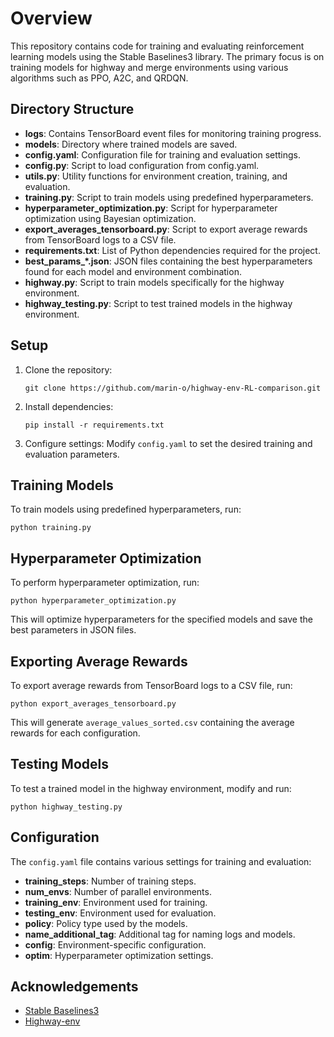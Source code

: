 # Overview
This repository contains code for training and evaluating reinforcement learning models using the Stable Baselines3 library. The primary focus is on training models for highway and merge environments using various algorithms such as PPO, A2C, and QRDQN.

## Directory Structure
- **logs**: Contains TensorBoard event files for monitoring training progress.
- **models**: Directory where trained models are saved.
- **config.yaml**: Configuration file for training and evaluation settings.
- **config.py**: Script to load configuration from config.yaml.
- **utils.py**: Utility functions for environment creation, training, and evaluation.
- **training.py**: Script to train models using predefined hyperparameters.
- **hyperparameter_optimization.py**: Script for hyperparameter optimization using Bayesian optimization.
- **export_averages_tensorboard.py**: Script to export average rewards from TensorBoard logs to a CSV file.
- **requirements.txt**: List of Python dependencies required for the project.
- **best_params_*.json**: JSON files containing the best hyperparameters found for each model and environment combination.
- **highway.py**: Script to train models specifically for the highway environment.
- **highway_testing.py**: Script to test trained models in the highway environment.

## Setup
1. Clone the repository:
   ```
   git clone https://github.com/marin-o/highway-env-RL-comparison.git
   ```
2. Install dependencies:
   ```
   pip install -r requirements.txt
   ```
3. Configure settings: Modify `config.yaml` to set the desired training and evaluation parameters.

## Training Models
To train models using predefined hyperparameters, run:
```
python training.py
```

## Hyperparameter Optimization
To perform hyperparameter optimization, run:
```
python hyperparameter_optimization.py
```
This will optimize hyperparameters for the specified models and save the best parameters in JSON files.

## Exporting Average Rewards
To export average rewards from TensorBoard logs to a CSV file, run:
```
python export_averages_tensorboard.py
```
This will generate `average_values_sorted.csv` containing the average rewards for each configuration.

## Testing Models
To test a trained model in the highway environment, modify and run:
```
python highway_testing.py
```

## Configuration
The `config.yaml` file contains various settings for training and evaluation:
- **training_steps**: Number of training steps.
- **num_envs**: Number of parallel environments.
- **training_env**: Environment used for training.
- **testing_env**: Environment used for evaluation.
- **policy**: Policy type used by the models.
- **name_additional_tag**: Additional tag for naming logs and models.
- **config**: Environment-specific configuration.
- **optim**: Hyperparameter optimization settings.


## Acknowledgements
- [Stable Baselines3](https://github.com/DLR-RM/stable-baselines3)
- [Highway-env](https://github.com/eleurent/highway-env)

